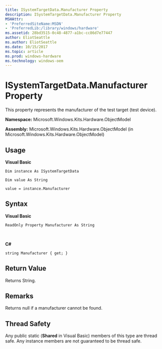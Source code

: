 ```yaml
---
title: ISystemTargetData.Manufacturer Property
description: ISystemTargetData.Manufacturer Property
MSHAttr:
- 'PreferredSiteName:MSDN'
- 'PreferredLib:/library/windows/hardware'
ms.assetid: 28bd3515-0c48-4877-a1bc-cc86d7e77447
author: EliotSeattle
ms.author: EliotSeattle
ms.date: 10/15/2017
ms.topic: article
ms.prod: windows-hardware
ms.technology: windows-oem
---
```


# ISystemTargetData.Manufacturer Property


This property represents the manufacturer of the test target (test device).

**Namespace:** Microsoft.Windows.Kits.Hardware.ObjectModel

**Assembly:** Microsoft.Windows.Kits.Hardware.ObjectModel (in Microsoft.Windows.Kits.Hardware.ObjectModel)

## <span id="Usage"></span><span id="usage"></span><span id="USAGE"></span>Usage


**Visual Basic**

`Dim instance As ISystemTargetData`

`Dim value As String`

`value = instance.Manufacturer`

## <span id="Syntax"></span><span id="syntax"></span><span id="SYNTAX"></span>Syntax


**Visual Basic**

`ReadOnly Property Manufacturer As String`

          

**C#**

`string Manufacturer { get; }`

## <span id="Return_Value"></span><span id="return_value"></span><span id="RETURN_VALUE"></span>Return Value


Returns String.

## <span id="Remarks"></span><span id="remarks"></span><span id="REMARKS"></span>Remarks


Returns null if a manufacturer cannot be found.

## <span id="Thread_Safety"></span><span id="thread_safety"></span><span id="THREAD_SAFETY"></span>Thread Safety


Any public static (**Shared** in Visual Basic) members of this type are thread safe. Any instance members are not guaranteed to be thread safe.

 

 






